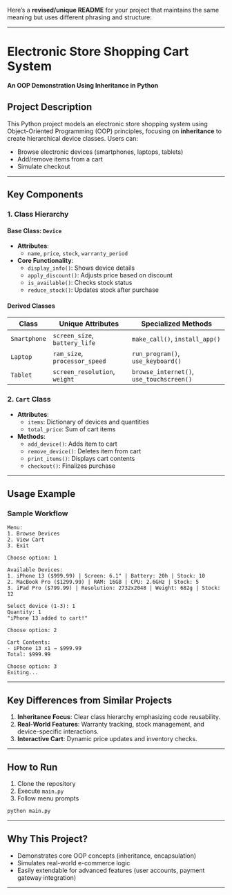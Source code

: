 Here’s a **revised/unique README** for your project that maintains the same meaning but uses different phrasing and structure:

---

# **Electronic Store Shopping Cart System**  
**An OOP Demonstration Using Inheritance in Python**  

## **Project Description**  
This Python project models an electronic store shopping system using Object-Oriented Programming (OOP) principles, focusing on **inheritance** to create hierarchical device classes. Users can:  
- Browse electronic devices (smartphones, laptops, tablets)  
- Add/remove items from a cart  
- Simulate checkout  

---

## **Key Components**  
### **1. Class Hierarchy**  
#### **Base Class: `Device`**  
- **Attributes**:  
  - `name`, `price`, `stock`, `warranty_period`  
- **Core Functionality**:  
  - `display_info()`: Shows device details  
  - `apply_discount()`: Adjusts price based on discount  
  - `is_available()`: Checks stock status  
  - `reduce_stock()`: Updates stock after purchase  

#### **Derived Classes**  
| Class         | Unique Attributes              | Specialized Methods                     |  
|---------------|---------------------------------|-----------------------------------------|  
| `Smartphone`  | `screen_size`, `battery_life`  | `make_call()`, `install_app()`          |  
| `Laptop`      | `ram_size`, `processor_speed`  | `run_program()`, `use_keyboard()`       |  
| `Tablet`      | `screen_resolution`, `weight`  | `browse_internet()`, `use_touchscreen()`|  

### **2. `Cart` Class**  
- **Attributes**:  
  - `items`: Dictionary of devices and quantities  
  - `total_price`: Sum of cart items  
- **Methods**:  
  - `add_device()`: Adds item to cart  
  - `remove_device()`: Deletes item from cart  
  - `print_items()`: Displays cart contents  
  - `checkout()`: Finalizes purchase  

---

## **Usage Example**  
### **Sample Workflow**  
```  
Menu:  
1. Browse Devices  
2. View Cart  
3. Exit  

Choose option: 1  

Available Devices:  
1. iPhone 13 ($999.99) | Screen: 6.1" | Battery: 20h | Stock: 10  
2. MacBook Pro ($1299.99) | RAM: 16GB | CPU: 2.6GHz | Stock: 5  
3. iPad Pro ($799.99) | Resolution: 2732x2048 | Weight: 682g | Stock: 12  

Select device (1-3): 1  
Quantity: 1  
"iPhone 13 added to cart!"  

Choose option: 2  

Cart Contents:  
- iPhone 13 x1 → $999.99  
Total: $999.99  

Choose option: 3  
Exiting...  
```

---

## **Key Differences from Similar Projects**  
1. **Inheritance Focus**: Clear class hierarchy emphasizing code reusability.  
2. **Real-World Features**: Warranty tracking, stock management, and device-specific interactions.  
3. **Interactive Cart**: Dynamic price updates and inventory checks.  

---

## **How to Run**  
1. Clone the repository  
2. Execute `main.py`  
3. Follow menu prompts  

```bash  
python main.py  
```  

---

## **Why This Project?**  
- Demonstrates core OOP concepts (inheritance, encapsulation)  
- Simulates real-world e-commerce logic  
- Easily extendable for advanced features (user accounts, payment gateway integration)  

--- 

